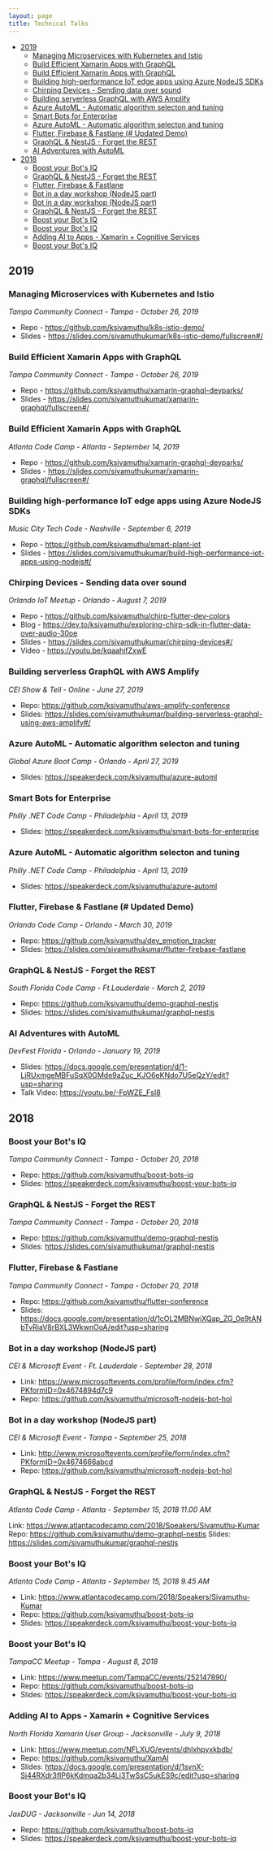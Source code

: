 ```yaml
---
layout: page
title: Technical Talks
---
```

- [2019](#2019)
  - [Managing Microservices with Kubernetes and Istio](#managing-microservices-with-kubernetes-and-istio)
  - [Build Efficient Xamarin Apps with GraphQL](#build-efficient-xamarin-apps-with-graphql)
  - [Build Efficient Xamarin Apps with GraphQL](#build-efficient-xamarin-apps-with-graphql-1)
  - [Building high-performance IoT edge apps using Azure NodeJS SDKs](#building-high-performance-iot-edge-apps-using-azure-nodejs-sdks)
  - [Chirping Devices - Sending data over sound](#chirping-devices---sending-data-over-sound)
  - [Building serverless GraphQL with AWS Amplify](#building-serverless-graphql-with-aws-amplify)
  - [Azure AutoML - Automatic algorithm selecton and tuning](#azure-automl---automatic-algorithm-selecton-and-tuning)
  - [Smart Bots for Enterprise](#smart-bots-for-enterprise)
  - [Azure AutoML - Automatic algorithm selecton and tuning](#azure-automl---automatic-algorithm-selecton-and-tuning-1)
  - [Flutter, Firebase & Fastlane (# Updated Demo)](#flutter-firebase--fastlane--updated-demo)
  - [GraphQL & NestJS - Forget the REST](#graphql--nestjs---forget-the-rest)
  - [AI Adventures with AutoML](#ai-adventures-with-automl)
- [2018](#2018)
  - [Boost your Bot's IQ](#boost-your-bots-iq)
  - [GraphQL & NestJS - Forget the REST](#graphql--nestjs---forget-the-rest-1)
  - [Flutter, Firebase & Fastlane](#flutter-firebase--fastlane)
  - [Bot in a day workshop (NodeJS part)](#bot-in-a-day-workshop-nodejs-part)
  - [Bot in a day workshop (NodeJS part)](#bot-in-a-day-workshop-nodejs-part-1)
  - [GraphQL & NestJS - Forget the REST](#graphql--nestjs---forget-the-rest-2)
  - [Boost your Bot's IQ](#boost-your-bots-iq-1)
  - [Boost your Bot's IQ](#boost-your-bots-iq-2)
  - [Adding AI to Apps - Xamarin + Cognitive Services](#adding-ai-to-apps---xamarin--cognitive-services)
  - [Boost your Bot's IQ](#boost-your-bots-iq-3)


## 2019

### Managing Microservices with Kubernetes and Istio
*Tampa Community Connect - Tampa - October 26, 2019*

- Repo - <https://github.com/ksivamuthu/k8s-istio-demo/>
- Slides - <https://slides.com/sivamuthukumar/k8s-istio-demo/fullscreen#/>
  
  
### Build Efficient Xamarin Apps with GraphQL
*Tampa Community Connect - Tampa - October 26, 2019*

- Repo - <https://github.com/ksivamuthu/xamarin-graphql-devparks/>
- Slides - <https://slides.com/sivamuthukumar/xamarin-graphql/fullscreen#/>

### Build Efficient Xamarin Apps with GraphQL
*Atlanta Code Camp - Atlanta - September 14, 2019*

- Repo - <https://github.com/ksivamuthu/xamarin-graphql-devparks/>
- Slides - <https://slides.com/sivamuthukumar/xamarin-graphql/fullscreen#/>

### Building high-performance IoT edge apps using Azure NodeJS SDKs
*Music City Tech Code - Nashville - September 6, 2019*

- Repo - <https://github.com/ksivamuthu/smart-plant-iot>
- Slides - <https://slides.com/sivamuthukumar/build-high-performance-iot-apps-using-nodejs#/>

### Chirping Devices - Sending data over sound
*Orlando IoT Meetup - Orlando - August 7, 2019*

- Repo - <https://github.com/ksivamuthu/chirp-flutter-dev-colors>
- Blog - <https://dev.to/ksivamuthu/exploring-chirp-sdk-in-flutter-data-over-audio-30oe>
- Slides - <https://slides.com/sivamuthukumar/chirping-devices#/>
- Video - <https://youtu.be/kqaahifZxwE>
  
### Building serverless GraphQL with AWS Amplify
*CEI Show & Tell - Online - June 27, 2019*

- Repo: <https://github.com/ksivamuthu/aws-amplify-conference>
- Slides: <https://slides.com/sivamuthukumar/building-serverless-graphql-using-aws-amplify#/>

### Azure AutoML - Automatic algorithm selecton and tuning
*Global Azure Boot Camp - Orlando - April 27, 2019*

- Slides: <https://speakerdeck.com/ksivamuthu/azure-automl>

### Smart Bots for Enterprise
*Philly .NET Code Camp - Philadelphia - April 13, 2019*

- Slides: <https://speakerdeck.com/ksivamuthu/smart-bots-for-enterprise>

### Azure AutoML - Automatic algorithm selecton and tuning
*Philly .NET Code Camp - Philadelphia - April 13, 2019*

- Slides: <https://speakerdeck.com/ksivamuthu/azure-automl>

### Flutter, Firebase & Fastlane (# Updated Demo)
*Orlando Code Camp - Orlando - March 30, 2019*

- Repo: <https://github.com/ksivamuthu/dev_emotion_tracker>
- Slides: <https://slides.com/sivamuthukumar/flutter-firebase-fastlane>

### GraphQL & NestJS - Forget the REST
*South Florida Code Camp - Ft.Lauderdale - March 2, 2019*

- Repo: <https://github.com/ksivamuthu/demo-graphql-nestjs>
- Slides: <https://slides.com/sivamuthukumar/graphql-nestjs>

### AI Adventures with AutoML
*DevFest Florida - Orlando - January 19, 2019*

- Slides: <https://docs.google.com/presentation/d/1-LjRUxmgeMBFuSqX0GMde9aZuc_KJO6eKNdo7U5eQzY/edit?usp=sharing>
- Talk Video: <https://youtu.be/-FpWZE_FsI8>

## 2018
### Boost your Bot's IQ
*Tampa Community Connect - Tampa - October 20, 2018*

- Repo: <https://github.com/ksivamuthu/boost-bots-iq>
- Slides: <https://speakerdeck.com/ksivamuthu/boost-your-bots-iq>

### GraphQL & NestJS - Forget the REST
*Tampa Community Connect - Tampa - October 20, 2018*

- Repo: <https://github.com/ksivamuthu/demo-graphql-nestjs>
- Slides: <https://slides.com/sivamuthukumar/graphql-nestjs>

### Flutter, Firebase & Fastlane
*Tampa Community Connect - Tampa - October 20, 2018*

- Repo: <https://github.com/ksivamuthu/flutter-conference>
- Slides: <https://docs.google.com/presentation/d/1cOL2MBNwiXQap_ZG_0e9tANbTvRiaV8rBXL3WkwnOoA/edit?usp=sharing>

### Bot in a day workshop (NodeJS part)
*CEI & Microsoft Event - Ft. Lauderdale - September 28, 2018*

- Link: <https://www.microsoftevents.com/profile/form/index.cfm?PKformID=0x4674894d7c9>
- Repo: <https://github.com/ksivamuthu/microsoft-nodejs-bot-hol>

### Bot in a day workshop (NodeJS part)
*CEI & Microsoft Event - Tampa - September 25, 2018*

- Link: <http://www.microsoftevents.com/profile/form/index.cfm?PKformID=0x4674666abcd>
- Repo: <https://github.com/ksivamuthu/microsoft-nodejs-bot-hol>

### GraphQL & NestJS - Forget the REST
*Atlanta Code Camp - Atlanta - September 15, 2018 11.00 AM*

Link: <https://www.atlantacodecamp.com/2018/Speakers/Sivamuthu-Kumar>
Repo: <https://github.com/ksivamuthu/demo-graphql-nestjs>
Slides: <https://slides.com/sivamuthukumar/graphql-nestjs>

### Boost your Bot's IQ
*Atlanta Code Camp - Atlanta - September 15, 2018 9.45 AM*

- Link: <https://www.atlantacodecamp.com/2018/Speakers/Sivamuthu-Kumar>
- Repo: <https://github.com/ksivamuthu/boost-bots-iq>
- Slides: <https://speakerdeck.com/ksivamuthu/boost-your-bots-iq>
  
### Boost your Bot's IQ
*TampaCC Meetup - Tampa - August 8, 2018*

- Link: <https://www.meetup.com/TampaCC/events/252147890/>
- Repo: <https://github.com/ksivamuthu/boost-bots-iq>
- Slides: <https://speakerdeck.com/ksivamuthu/boost-your-bots-iq>


### Adding AI to Apps - Xamarin + Cognitive Services
*North Florida Xamarin User Group - Jacksonville - July 9, 2018*

- Link: <https://www.meetup.com/NFLXUG/events/dhlxhpyxkbdb/>
- Repo: <https://github.com/ksivamuthu/XamAI>
- Slides: <https://docs.google.com/presentation/d/1svnX-Sj44RXdr3fIP6kKdmqa2b34Li3TwSsC5ukES9c/edit?usp=sharing>



### Boost your Bot's IQ
*JaxDUG - Jacksonville - Jun 14, 2018*

- Repo: <https://github.com/ksivamuthu/boost-bots-iq>
- Slides: <https://speakerdeck.com/ksivamuthu/boost-your-bots-iq>

